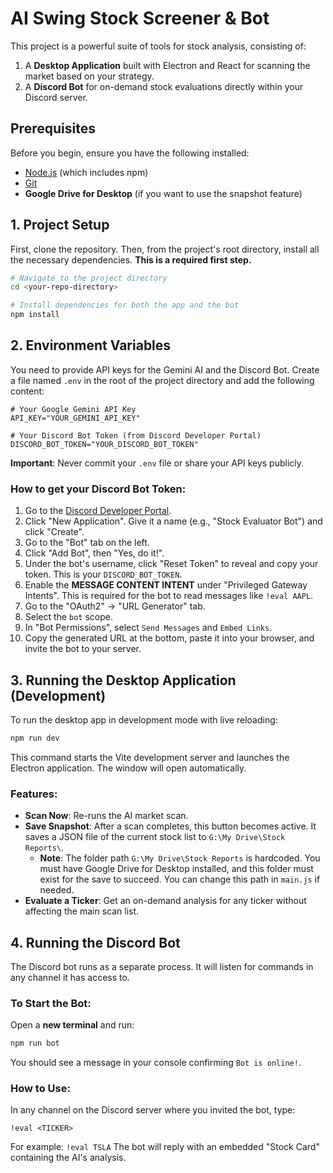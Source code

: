 # AI Swing Stock Screener & Bot

This project is a powerful suite of tools for stock analysis, consisting of:
1.  A **Desktop Application** built with Electron and React for scanning the market based on your strategy.
2.  A **Discord Bot** for on-demand stock evaluations directly within your Discord server.

## Prerequisites

Before you begin, ensure you have the following installed:
- [Node.js](https://nodejs.org/) (which includes npm)
- [Git](https://git-scm.com/)
- **Google Drive for Desktop** (if you want to use the snapshot feature)

## 1. Project Setup

First, clone the repository. Then, from the project's root directory, install all the necessary dependencies. **This is a required first step.**

```bash
# Navigate to the project directory
cd <your-repo-directory>

# Install dependencies for both the app and the bot
npm install
```

## 2. Environment Variables

You need to provide API keys for the Gemini AI and the Discord Bot. Create a file named `.env` in the root of the project directory and add the following content:

```env
# Your Google Gemini API Key
API_KEY="YOUR_GEMINI_API_KEY"

# Your Discord Bot Token (from Discord Developer Portal)
DISCORD_BOT_TOKEN="YOUR_DISCORD_BOT_TOKEN"
```
**Important**: Never commit your `.env` file or share your API keys publicly.

### How to get your Discord Bot Token:
1. Go to the [Discord Developer Portal](https://discord.com/developers/applications).
2. Click "New Application". Give it a name (e.g., "Stock Evaluator Bot") and click "Create".
3. Go to the "Bot" tab on the left.
4. Click "Add Bot", then "Yes, do it!".
5. Under the bot's username, click "Reset Token" to reveal and copy your token. This is your `DISCORD_BOT_TOKEN`.
6. Enable the **MESSAGE CONTENT INTENT** under "Privileged Gateway Intents". This is required for the bot to read messages like `!eval AAPL`.
7. Go to the "OAuth2" -> "URL Generator" tab.
8. Select the `bot` scope.
9. In "Bot Permissions", select `Send Messages` and `Embed Links`.
10. Copy the generated URL at the bottom, paste it into your browser, and invite the bot to your server.


## 3. Running the Desktop Application (Development)

To run the desktop app in development mode with live reloading:
```bash
npm run dev
```
This command starts the Vite development server and launches the Electron application. The window will open automatically.

### Features:
- **Scan Now**: Re-runs the AI market scan.
- **Save Snapshot**: After a scan completes, this button becomes active. It saves a JSON file of the current stock list to `G:\My Drive\Stock Reports\`.
  - **Note**: The folder path `G:\My Drive\Stock Reports` is hardcoded. You must have Google Drive for Desktop installed, and this folder must exist for the save to succeed. You can change this path in `main.js` if needed.
- **Evaluate a Ticker**: Get an on-demand analysis for any ticker without affecting the main scan list.

## 4. Running the Discord Bot

The Discord bot runs as a separate process. It will listen for commands in any channel it has access to.

### To Start the Bot:
Open a **new terminal** and run:
```bash
npm run bot
```
You should see a message in your console confirming `Bot is online!`.

### How to Use:
In any channel on the Discord server where you invited the bot, type:
```
!eval <TICKER>
```
For example: `!eval TSLA`
The bot will reply with an embedded "Stock Card" containing the AI's analysis.